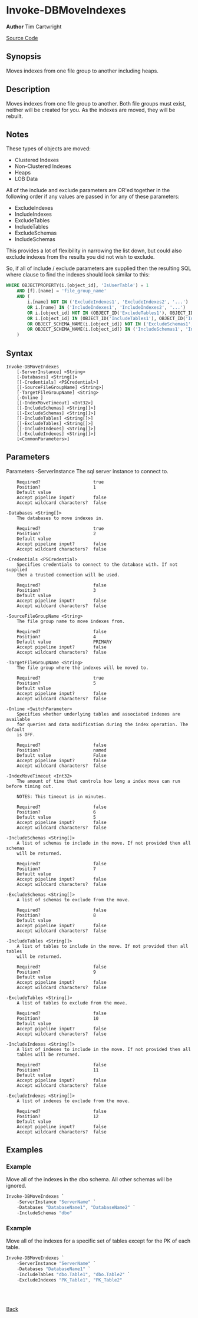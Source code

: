 # Invoke-DBMoveIndexes
**Author** Tim Cartwright

[Source Code](/tcdbtools/functions/Invoke-DBMoveIndexes.ps1)

## Synopsis
Moves indexes from one file group to another including heaps.

## Description
Moves indexes from one file group to another. Both file groups must exist, neither will be created for you. As the indexes are moved, they will be rebuilt.

## Notes
These types of objects are moved:
- Clustered Indexes
- Non-Clustered Indexes
- Heaps
- LOB Data


All of the include and exclude parameters are OR'ed together in the following order if any values are passed in for any of these parameters:
- ExcludeIndexes
- IncludeIndexes
- ExcludeTables
- IncludeTables
- ExcludeSchemas
- IncludeSchemas

This provides a lot of flexibility in narrowing the list down, but could also exclude indexes from the results you did not wish to exclude.

So, if all of include / exclude parameters are supplied then the resulting SQL where clause to find the indexes should look similar to this:

```sql
WHERE OBJECTPROPERTY(i.[object_id], 'IsUserTable') = 1
    AND [f].[name] = 'file_group_name'
    AND (
        i.[name] NOT IN ('ExcludeIndexes1', 'ExcludeIndexes2', '...')
        OR i.[name] IN ('IncludeIndexes1', 'IncludeIndexes2', '...')
        OR i.[object_id] NOT IN (OBJECT_ID('ExcludeTables1'), OBJECT_ID('ExcludeTables2'), OBJECT_ID('...'))
        OR i.[object_id] IN (OBJECT_ID('IncludeTables1'), OBJECT_ID('IncludeTables2'), OBJECT_ID('...'))
        OR OBJECT_SCHEMA_NAME(i.[object_id]) NOT IN ('ExcludeSchemas1', 'ExcludeSchemas2', '...')
        OR OBJECT_SCHEMA_NAME(i.[object_id]) IN ('IncludeSchemas1', 'IncludeSchemas2', '...')
    )
```


## Syntax
    Invoke-DBMoveIndexes 
        [-ServerInstance] <String> 
        [-Databases] <String[]> 
        [[-Credentials] <PSCredential>] 
        [[-SourceFileGroupName] <String>] 
        [-TargetFileGroupName] <String> 
        [-Online ] 
        [[-IndexMoveTimeout] <Int32>] 
        [[-IncludeSchemas] <String[]>] 
        [[-ExcludeSchemas] <String[]>] 
        [[-IncludeTables] <String[]>] 
        [[-ExcludeTables] <String[]>] 
        [[-IncludeIndexes] <String[]>] 
        [[-ExcludeIndexes] <String[]>] 
        [<CommonParameters>]

## Parameters
Parameters
    -ServerInstance <String>
        The sql server instance to connect to.

        Required?                    true
        Position?                    1
        Default value                
        Accept pipeline input?       false
        Accept wildcard characters?  false

    -Databases <String[]>
        The databases to move indexes in.

        Required?                    true
        Position?                    2
        Default value                
        Accept pipeline input?       false
        Accept wildcard characters?  false

    -Credentials <PSCredential>
        Specifies credentials to connect to the database with. If not supplied 
        then a trusted connection will be used.

        Required?                    false
        Position?                    3
        Default value                
        Accept pipeline input?       false
        Accept wildcard characters?  false

    -SourceFileGroupName <String>
        The file group name to move indexes from.

        Required?                    false
        Position?                    4
        Default value                PRIMARY
        Accept pipeline input?       false
        Accept wildcard characters?  false

    -TargetFileGroupName <String>
        The file group where the indexes will be moved to.

        Required?                    true
        Position?                    5
        Default value                
        Accept pipeline input?       false
        Accept wildcard characters?  false

    -Online <SwitchParameter>
        Specifies whether underlying tables and associated indexes are available 
        for queries and data modification during the index operation. The default 
        is OFF.

        Required?                    false
        Position?                    named
        Default value                False
        Accept pipeline input?       false
        Accept wildcard characters?  false

    -IndexMoveTimeout <Int32>
        The amount of time that controls how long a index move can run before timing out.
        
        NOTES: This timeout is in minutes.

        Required?                    false
        Position?                    6
        Default value                5
        Accept pipeline input?       false
        Accept wildcard characters?  false

    -IncludeSchemas <String[]>
        A list of schemas to include in the move. If not provided then all schemas 
        will be returned.

        Required?                    false
        Position?                    7
        Default value                
        Accept pipeline input?       false
        Accept wildcard characters?  false

    -ExcludeSchemas <String[]>
        A list of schemas to exclude from the move.

        Required?                    false
        Position?                    8
        Default value                
        Accept pipeline input?       false
        Accept wildcard characters?  false

    -IncludeTables <String[]>
        A list of tables to include in the move. If not provided then all tables 
        will be returned.

        Required?                    false
        Position?                    9
        Default value                
        Accept pipeline input?       false
        Accept wildcard characters?  false

    -ExcludeTables <String[]>
        A list of tables to exclude from the move.

        Required?                    false
        Position?                    10
        Default value                
        Accept pipeline input?       false
        Accept wildcard characters?  false

    -IncludeIndexes <String[]>
        A list of indexes to include in the move. If not provided then all 
        tables will be returned.

        Required?                    false
        Position?                    11
        Default value                
        Accept pipeline input?       false
        Accept wildcard characters?  false

    -ExcludeIndexes <String[]>
        A list of indexes to exclude from the move.

        Required?                    false
        Position?                    12
        Default value                
        Accept pipeline input?       false
        Accept wildcard characters?  false


## Examples

### Example
Move all of the indexes in the dbo schema. All other schemas will be ignored.
    
```powershell
Invoke-DBMoveIndexes `
    -ServerInstance "ServerName" `
    -Databases "DatabaseName1", "DatabaseName2" `
    -IncludeSchemas "dbo"
```

### Example
Move all of the indexes for a specific set of tables except for the PK of each table.
    
```powershell
Invoke-DBMoveIndexes `
    -ServerInstance "ServerName" `
    -Databases "DatabaseName1" `
    -IncludeTables "dbo.Table1", "dbo.Table2" `
    -ExcludeIndexes "PK_Table1", "PK_Table2"
```

<br/>
<br/>
  
[Back](/README.md)

